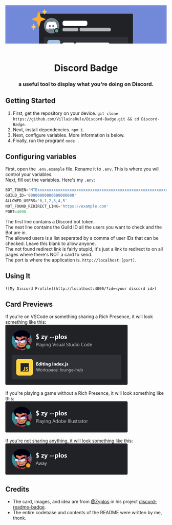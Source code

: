<div align='center'><img src='./assets/badgebanner.png' /></div>
<br>
<h1 align='center'>Discord Badge</h1>
<h3 align='center'>a useful tool to display what you're doing on Discord.</h3> 

## Getting Started
1. First, get the repository on your device. `git clone https://github.com/VillainsRule/Discord-Badge.git && cd Discord-Badge`.
2. Next, install dependencies. `npm i`.
3. Next, configure variables. More information is below.
4. Finally, run the program! `node .`

## Configuring variables
First, open the `.env.example` file. Rename it to `.env`. This is where you will control your variables.<br>
Next, fill out the variables. Here's my `.env`:

```js
BOT_TOKEN='MTExxxxxxxxxxxxxxxxxxxxxxxxxxxxxxxxxxxxxxxxxxxxxxxxxxxxxxxxxxxxxxxxxxxxx'
GUILD_ID='00000000000000000000'
ALLOWED_USERS='0,1,2,3,4,5'
NOT_FOUND_REDIRECT_LINK='https://example.com'
PORT=4000
```

The first line contains a Discord bot token.<br>
The next line contains the Guild ID all the users you want to check and the Bot are in.<br>
The allowed users is a list separated by a comma of user IDs that can be checked. Leave this blank to allow anyone.<br>
The not found redirect link is fairly stupid, it's just a link to redirect to on all pages where there's NOT a card to send.<br>
The port is where the application is. `http://localhost:[port]`.

## Using It
```
![My Discord Profile](http://localhost:4000/?id=<your discord id>)
```

## Card Previews
If you're on VSCode or something sharing a Rich Presence, it will look something like this:<br>
<img src='./assets/example-full.png' />

If you're playing a game without a Rich Presence, it will look something like this:<br>
<img src='./assets/example-game.png' />

If you're not sharing anything, it will look something like this:<br>
<img src='./assets/example-normal.png' />

## Credits
- The card, images, and idea are from [@Zyplos](https://github.com/Zyplos) in his project [discord-readme-badge](https://github.com/Zyplos/discord-readme-badge).
- The entire codebase and contents of the README were written by me, thonk.